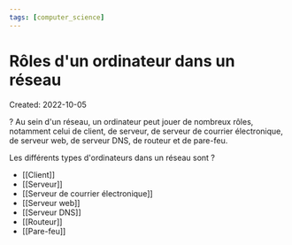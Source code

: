 ```yaml
---
tags: [computer_science] 
---
```

# Rôles d'un ordinateur dans un réseau
Created: 2022-10-05

?
Au sein d'un réseau, un ordinateur peut jouer de nombreux rôles, notamment celui de client, de serveur, de serveur de courrier électronique, de serveur web, de serveur DNS, de routeur et de pare-feu.
<!--SR:!2022-10-11,2,230-->

Les différents types d'ordinateurs dans un réseau sont
?
- [[Client]]
- [[Serveur]]
- [[Serveur de courrier électronique]]
- [[Serveur web]]
- [[Serveur DNS]]
- [[Routeur]]
- [[Pare-feu]]
<!--SR:!2022-10-11,1,188-->